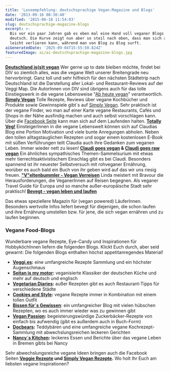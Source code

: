 ```yaml
---
title: 'Leseempfehlung: deutschsprachige Vegan-Magazine und Blogs'
date: '2013-09-16 08:30:40'
modified: '2015-06-18 11:54:03'
slug: deutschsprachige-magazine-blogs
excerpt: >-
  Bis vor ein paar Jahren gab es eben mal eine Hand voll veganer Blogs auf
  deutsch. Die Kurve zeigt nun aber so steil nach oben, dass man sich auch hier
  leicht verlieren kann, während man von Blog zu Blog surft.
aiGeneratedDate: '2025-09-04T15:55:50.824Z'
featuredImage: ai/ai-deutschsprachige-magazine-blogs.jpg
---
```


[**Deutschland is(s)t vegan**](http://www.deutschlandistvegan.de/) Wer gerne up to date bleiben möchte, findet bei DIV so ziemlich alles, was die vegane Welt unserer Breitengrade neu hervorbringt. Ganz toll und sehr hilfreich für den nächsten Städtetrip nach Deutschland ist die Darstellung aller Lokal- und Restaurant-Reviews auf der Veggi Map. Die AutorInnen von DIV sind übrigens auch für das tolle Einstiegswerk in die vegane Lebensweise "[Ab heute vegan](http://www.deutschlandistvegan.de/ab-heute-vegan/)" verantwortlich. [**Simply Vegan**](http://www.simply-vegan.org/) Tolle Rezepte, Reviews über vegane Kochbücher und Produkte sowie Gewinnspiele gibt´s auf [Simply Vegan](http://www.simply-vegan.org/). Sehr praktisch ist der vegane Finder, wo man auf einer Karte vegane Restaurants, Cafés und Shops in der Nähe ausfindig machen und auch selbst vorschlagen kann. Über die [Facebook Seite](https://www.facebook.com/SimplyVeganRezepte?fref=ts) kann man sich auf dem Laufenden halten. [**Totally Veg!**](http://totallyveg.blogspot.co.at/) EinsteigerInnen in die vegane Lebenswelt können sich auf Claudias Blog eine Portion Motivation und viele bunte Anregungen abholen. Neben den tollen alltagstauglichen Rezepten und sogar einem kostenlosen E-Book mit süßen Verführungen teilt Claudia auch ihre Gedanken zum veganen Leben. Immer wieder nett zu lesen! **[Claudi goes vegan](http://claudigoesvegan.blogspot.de/) & [Claudi goes raw vegan](http://www.claudigoesvegan.de/rohvegan.php)** Ein ähnliches sympathisches Themen-Sammelsurium mit etwas mehr tierrechtsaktivistischem Einschlag gibt es bei Claudi. Besonders spannend ist ihr neuester Selbstversuch mit rohveganer Ernährung, worüber es auch bald ein Buch von ihr geben wird auf das wir uns riesig freuen. [**"V"eltenbummler - Vegan Verreisen**](http://veltenbummler.blogspot.co.at/) Linda meistert mit Bravour die Herausforderungen, die VeganerInnen auf Reisen begegnen. Als veganer Travel Guide für Europa und so manche außer-europäische Stadt sehr praktisch! [**Bevegt - vegan leben und laufen**](http://www.bevegt.de/)

Das etwas speziellere Magazin für (vegan powered) LäuferInnen. Besonders wertvolle Infos liefert bevegt für diejenigen, die schon laufen und ihre Ernährung umstellen bzw. für jene, die sich vegan ernähren und zu laufen beginnen.  

### Vegane Food-Blogs

Wunderbare vegane Rezepte, Eye-Candy und Inspirationen für HobbyköchInnen liefern die folgenden Blogs. Klickt Euch durch, aber seid gewarnt: Die folgenden Blogs enthalten höchst appetitanregendes Material!

*   **[Veggi.es](http://www.veggi.es/):** eine umfangreiche Rezepte Sammlung und ein höchster Augenschmaus
*   **[Seitan is my motor](http://seitanismymotor.com/de/):** veganisierte Klassiker der deutschen Küche und mehr auf deutsch und englisch
*   **[Vegetarian Diaries](http://www.vegetarian-diaries.com/):** außer Rezepten gibt es auch Restaurant-Tipps für verschiedene Städte
*   **[Cookies and Style](http://cookiesandstyle.blogspot.co.at/):** vegane Rezepte immer in Kombination mit einem tollen Outfit
*   [**Bissen für´s Gewissen**](http://www.bissenfuersgewissen.com/): ein umfangreicher Blog mit vielen hübschen Rezepten, wo es auch immer wieder was zu gewinnen gibt
*   **[Vegan Passion](http://veganpassion.blogspot.co.at/):** begeisterungswürdige Zuckerbäcker-Rezepte von einfach bis aufwendig (gibt es außerdem auch in Buch-Form)
*   **[Docbears](http://docbears.de/):** Teddybären und eine umfangreiche vegane Kochrezept-Sammlung mit abwechslungsreichen leckeren Gerichten
*   **[Nancy´s Kitchen](http://nancys-kitchen.de/):** leckeres Essen und Berichte über das vegane Leben in Bremen gibts bei Nancy

Sehr abwechslungsreiche vegane Ideen bringen auch die Facebook Seiten **[Veggie Rezepte](https://www.facebook.com/veggie.rezepte) und [Simply Vegan Rezepte](https://www.facebook.com/SimplyVeganRezepte).** Wo holt Ihr Euch am liebsten vegane Inspirationen?
